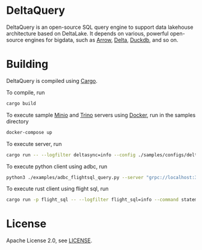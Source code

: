 # DeltaQuery

DeltaQuery is an open-source SQL query engine to support data lakehouse architecture based on DeltaLake. It depends on various, powerful open-source engines for bigdata, such as [Arrow](https://arrow.apache.org/), [Delta](https://delta.io/), [Duckdb](https://duckdb.org/), and so on.

# Building

DeltaQuery is compiled using [Cargo](https://doc.rust-lang.org/cargo/).

To compile, run

```bash
cargo build
```

To execute sample [Minio](https://min.io/) and [Trino](https://trino.io/) servers using [Docker](https://www.docker.com/), run in the samples directory

```bash
docker-compose up
```

To execute server, run

```bash
cargo run -- --logfilter deltasync=info --config ./samples/configs/delta.yaml
```

To execute python client using adbc, run

```bash
python3 ./examples/adbc_flightsql_query.py --server "grpc://localhost:32010" --authorization "Basic YWRtaW46YWRtaW4K" --query "select date,hour,name,score from delta.default.test0"
```

To execute rust client using flight sql, run

```bash
cargo run -p flight_sql -- --logfilter flight_sql=info --command statement-query --host 127.0.0.1 --port 32010 --protocol http --authorization "Basic YWRtaW46YWRtaW4K" --query "select date,hour,name,score from delta.default.test0" --output pretty
```

# License

Apache License 2.0, see [LICENSE](https://github.com/ingkle/deltaquery/blob/master/LICENSE).
